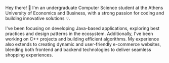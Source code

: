 Hey there! 👋
I'm an undergraduate Computer Science student at the Athens University of Economics and Business, with a strong passion for coding and building innovative solutions 💡.

I've been focusing on developing Java-based applications, exploring best practices and design patterns in the ecosystem. 
Additionally, I've been working on C++ projects and building efficient algorithms. My experience also extends to creating dynamic and user-friendly e-commerce websites,
blending both frontend and backend technologies to deliver seamless shopping experiences.

